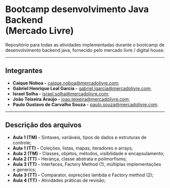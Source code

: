 # Bootcamp desenvolvimento Java Backend<br>(Mercado Livre)

Repositório para todas as atividades implementadas durante o bootcamp de 
desenvolvimento backend java, fornecido pelo mercado livre / digital house.

---

<h2><b>Integrantes</b></h2>

* **Caique Noboa -** caique.noboa@mercadolivre.com;  
* **Gabriel Henrique Leal Garcia -** gabriel.lgarcia@mercadolivre.com;  
* **Israel Solha -** israel.solha@mercadolivre.com;  
* **João Teixeira Araújo -** joao.teixeira@mercadolivre.com;  
* **Paulo Gustavo de Carvalho Souza -** paulo.souza@mercadolivre.com.

------

<h2><b>Descrição dos arquivos</b></h2>

* **Aula 1 (TM) -** Sintaxes, variáveis, tipos de dados e estruturas de controle;  
* **Aula 1 (TT) -** Coleções, listas, mapas, iteradores e arrays;  
* **Aula 2 (TM) -** Classes, objetos, métodos, visibilidade e encapsulamento;  
* **Aula 2 (TT) -** Herança, classe abstrata e polimorfismo;  
* **Aula 3 (TT) -** Interfaces, Factory Method (1), múltiplas implementações e generics;  
* **Aula 3 (TT) -** Comparator, expreções lambda e Factory method (2);  
* **Aula 4 (TT) -** Atividades práticas de revisão;  
